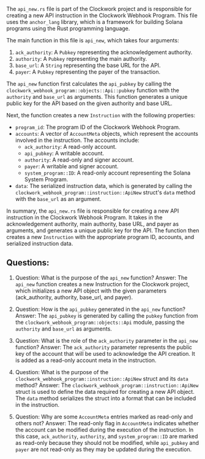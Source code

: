 The `api_new.rs` file is part of the Clockwork project and is responsible for creating a new API instruction in the Clockwork Webhook Program. This file uses the `anchor_lang` library, which is a framework for building Solana programs using the Rust programming language.

The main function in this file is `api_new`, which takes four arguments:

1. `ack_authority`: A `Pubkey` representing the acknowledgement authority.
2. `authority`: A `Pubkey` representing the main authority.
3. `base_url`: A `String` representing the base URL for the API.
4. `payer`: A `Pubkey` representing the payer of the transaction.

The `api_new` function first calculates the `api_pubkey` by calling the `clockwork_webhook_program::objects::Api::pubkey` function with the `authority` and `base_url` as arguments. This function generates a unique public key for the API based on the given authority and base URL.

Next, the function creates a new `Instruction` with the following properties:

- `program_id`: The program ID of the Clockwork Webhook Program.
- `accounts`: A vector of `AccountMeta` objects, which represent the accounts involved in the instruction. The accounts include:
  - `ack_authority`: A read-only account.
  - `api_pubkey`: A writable account.
  - `authority`: A read-only and signer account.
  - `payer`: A writable and signer account.
  - `system_program::ID`: A read-only account representing the Solana System Program.
- `data`: The serialized instruction data, which is generated by calling the `clockwork_webhook_program::instruction::ApiNew` struct's `data` method with the `base_url` as an argument.

In summary, the `api_new.rs` file is responsible for creating a new API instruction in the Clockwork Webhook Program. It takes in the acknowledgement authority, main authority, base URL, and payer as arguments, and generates a unique public key for the API. The function then creates a new `Instruction` with the appropriate program ID, accounts, and serialized instruction data.

## Questions:

1. Question: What is the purpose of the `api_new` function?
   Answer: The `api_new` function creates a new Instruction for the Clockwork project, which initializes a new API object with the given parameters (ack_authority, authority, base_url, and payer).

2. Question: How is the `api_pubkey` generated in the `api_new` function?
   Answer: The `api_pubkey` is generated by calling the `pubkey` function from the `clockwork_webhook_program::objects::Api` module, passing the `authority` and `base_url` as arguments.

3. Question: What is the role of the `ack_authority` parameter in the `api_new` function?
   Answer: The `ack_authority` parameter represents the public key of the account that will be used to acknowledge the API creation. It is added as a read-only account meta in the instruction.

4. Question: What is the purpose of the `clockwork_webhook_program::instruction::ApiNew` struct and its `data` method?
   Answer: The `clockwork_webhook_program::instruction::ApiNew` struct is used to define the data required for creating a new API object. The `data` method serializes the struct into a format that can be included in the instruction.

5. Question: Why are some `AccountMeta` entries marked as read-only and others not?
   Answer: The read-only flag in `AccountMeta` indicates whether the account can be modified during the execution of the instruction. In this case, `ack_authority`, `authority`, and `system_program::ID` are marked as read-only because they should not be modified, while `api_pubkey` and `payer` are not read-only as they may be updated during the execution.
